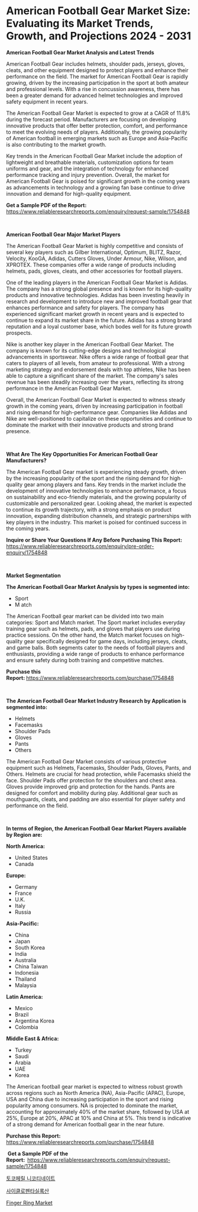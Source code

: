 <p><h1>American Football Gear Market Size: Evaluating its Market Trends, Growth, and Projections 2024 - 2031</h1></p><p><strong>American Football Gear Market Analysis and Latest Trends</strong></p>
<p><p>American Football Gear includes helmets, shoulder pads, jerseys, gloves, cleats, and other equipment designed to protect players and enhance their performance on the field. The market for American Football Gear is rapidly growing, driven by the increasing participation in the sport at both amateur and professional levels. With a rise in concussion awareness, there has been a greater demand for advanced helmet technologies and improved safety equipment in recent years.</p><p>The American Football Gear Market is expected to grow at a CAGR of 11.8% during the forecast period. Manufacturers are focusing on developing innovative products that offer better protection, comfort, and performance to meet the evolving needs of players. Additionally, the growing popularity of American football in emerging markets such as Europe and Asia-Pacific is also contributing to the market growth.</p><p>Key trends in the American Football Gear Market include the adoption of lightweight and breathable materials, customization options for team uniforms and gear, and the integration of technology for enhanced performance tracking and injury prevention. Overall, the market for American Football Gear is poised for significant growth in the coming years as advancements in technology and a growing fan base continue to drive innovation and demand for high-quality equipment.</p></p>
<p><strong>Get a Sample PDF of the Report:&nbsp;</strong> <a href="https://www.reliableresearchreports.com/enquiry/request-sample/1754848">https://www.reliableresearchreports.com/enquiry/request-sample/1754848</a></p>
<p>&nbsp;</p>
<p><strong>American Football Gear Major Market Players</strong></p>
<p><p>The American Football Gear Market is highly competitive and consists of several key players such as Gilber International, Optimum, BLITZ, Razor, Velocity, KooGA, Adidas, Cutters Gloves, Under Armour, Nike, Wilson, and XPROTEX. These companies offer a wide range of products including helmets, pads, gloves, cleats, and other accessories for football players.</p><p>One of the leading players in the American Football Gear Market is Adidas. The company has a strong global presence and is known for its high-quality products and innovative technologies. Adidas has been investing heavily in research and development to introduce new and improved football gear that enhances performance and safety for players. The company has experienced significant market growth in recent years and is expected to continue to expand its market share in the future. Adidas has a strong brand reputation and a loyal customer base, which bodes well for its future growth prospects.</p><p>Nike is another key player in the American Football Gear Market. The company is known for its cutting-edge designs and technological advancements in sportswear. Nike offers a wide range of football gear that caters to players of all levels, from amateur to professional. With a strong marketing strategy and endorsement deals with top athletes, Nike has been able to capture a significant share of the market. The company's sales revenue has been steadily increasing over the years, reflecting its strong performance in the American Football Gear Market.</p><p>Overall, the American Football Gear Market is expected to witness steady growth in the coming years, driven by increasing participation in football and rising demand for high-performance gear. Companies like Adidas and Nike are well-positioned to capitalize on these opportunities and continue to dominate the market with their innovative products and strong brand presence.</p></p>
<p>&nbsp;</p>
<p><strong>What Are The Key Opportunities For American Football Gear Manufacturers?</strong></p>
<p><p>The American Football Gear market is experiencing steady growth, driven by the increasing popularity of the sport and the rising demand for high-quality gear among players and fans. Key trends in the market include the development of innovative technologies to enhance performance, a focus on sustainability and eco-friendly materials, and the growing popularity of customizable and personalized gear. Looking ahead, the market is expected to continue its growth trajectory, with a strong emphasis on product innovation, expanding distribution channels, and strategic partnerships with key players in the industry. This market is poised for continued success in the coming years.</p></p>
<p><strong>Inquire or Share Your Questions If Any Before Purchasing This Report:</strong> <a href="https://www.reliableresearchreports.com/enquiry/pre-order-enquiry/1754848">https://www.reliableresearchreports.com/enquiry/pre-order-enquiry/1754848</a></p>
<p>&nbsp;</p>
<p><strong>Market Segmentation</strong></p>
<p><strong>The American Football Gear Market Analysis by types is segmented into:</strong></p>
<p><ul><li>Sport</li><li>M atch</li></ul></p>
<p><p>The American Football gear market can be divided into two main categories: Sport and Match market. The Sport market includes everyday training gear such as helmets, pads, and gloves that players use during practice sessions. On the other hand, the Match market focuses on high-quality gear specifically designed for game days, including jerseys, cleats, and game balls. Both segments cater to the needs of football players and enthusiasts, providing a wide range of products to enhance performance and ensure safety during both training and competitive matches.</p></p>
<p><strong>Purchase this Report:&nbsp;</strong><a href="https://www.reliableresearchreports.com/purchase/1754848">https://www.reliableresearchreports.com/purchase/1754848</a></p>
<p>&nbsp;</p>
<p><strong>The American Football Gear Market Industry Research by Application is segmented into:</strong></p>
<p><ul><li>Helmets</li><li>Facemasks</li><li>Shoulder Pads</li><li>Gloves</li><li>Pants</li><li>Others</li></ul></p>
<p><p>The American Football Gear Market consists of various protective equipment such as Helmets, Facemasks, Shoulder Pads, Gloves, Pants, and Others. Helmets are crucial for head protection, while Facemasks shield the face. Shoulder Pads offer protection for the shoulders and chest area. Gloves provide improved grip and protection for the hands. Pants are designed for comfort and mobility during play. Additional gear such as mouthguards, cleats, and padding are also essential for player safety and performance on the field.</p></p>
<p>&nbsp;</p>
<p><strong>In terms of Region, the American Football Gear Market Players available by Region are:</strong></p>
<p>
    <p> <strong> North America: </strong>
        <ul>
            <li>United States</li>
            <li>Canada</li>
        </ul>
        </p> 
    <p> <strong> Europe: </strong>
        <ul>
            <li>Germany</li>
            <li>France</li>
            <li>U.K.</li>
            <li>Italy</li>
            <li>Russia</li>
        </ul>
        </p> 
    <p> <strong> Asia-Pacific: </strong>
        <ul>
            <li>China</li>
            <li>Japan</li>
            <li>South Korea</li>
            <li>India</li>
            <li>Australia</li>
            <li>China Taiwan</li>
            <li>Indonesia</li>
            <li>Thailand</li>
            <li>Malaysia</li>
        </ul>
        </p> 
    <p> <strong> Latin America: </strong>
        <ul>
            <li>Mexico</li>
            <li>Brazil</li>
            <li>Argentina Korea</li>
            <li>Colombia</li>
        </ul>
        </p> 
    <p> <strong> Middle East & Africa: </strong>
        <ul>
            <li>Turkey</li>
            <li>Saudi</li>
            <li>Arabia</li>
            <li>UAE</li>
            <li>Korea</li>
        </ul>
    </p>
    </p>
<p><p>The American football gear market is expected to witness robust growth across regions such as North America (NA), Asia-Pacific (APAC), Europe, USA and China due to increasing participation in the sport and rising popularity among consumers. NA is projected to dominate the market, accounting for approximately 40% of the market share, followed by USA at 25%, Europe at 20%, APAC at 10% and China at 5%. This trend is indicative of a strong demand for American football gear in the near future.</p></p>
<p><strong>Purchase this Report: </strong><a href="https://www.reliableresearchreports.com/purchase/1754848">https://www.reliableresearchreports.com/purchase/1754848</a></p>
<p>&nbsp;<strong>Get a Sample PDF of the Report:&nbsp;&nbsp;</strong><a href="https://www.reliableresearchreports.com/enquiry/request-sample/1754848">https://www.reliableresearchreports.com/enquiry/request-sample/1754848</a></p>
<p><strong></strong></p>
<p><p><a href="https://medium.com/@edaunhshhs/%ED%86%A0%EC%BD%94%ED%8E%98%EB%A6%B4-%EB%8B%88%EC%BD%94%ED%8B%B0%EB%84%A4%EC%9D%B4%ED%8A%B8-%EC%8B%9C%EC%9E%A5-%EA%B7%9C%EB%AA%A8-cagr-%ED%8A%B8%EB%A0%8C%EB%93%9C-2024-2030-5c387ab2a925">토코페릴 니코티네이트</a></p><p><a href="https://medium.com/@joananitzsche/%EC%82%AC%EC%9D%B4%ED%81%B4%EB%A1%9C%ED%8E%9C%ED%83%80%EC%8B%A4%EB%A1%9D%EC%82%B0-%EC%8B%9C%EC%9E%A5-%EB%B6%84%EC%84%9D-%EB%B0%8F-2024%EB%85%84%EB%B6%80%ED%84%B0-2031%EB%85%84%EA%B9%8C%EC%A7%80%EC%9D%98-%ED%81%AC%EA%B8%B0-%EC%98%88%EC%B8%A1-5c90ee1930a3">사이클로펜타실록산</a></p><p><a href="https://github.com/ruddyyedelwadw/Market-Research-Report-List-1/blob/main/finger-ring-market.md">Finger Ring Market</a></p></p>